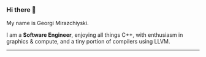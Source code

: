 ### Hi there 👋

My name is Georgi Mirazchiyski.

I am a **Software Engineer**, enjoying all things C++, with enthusiasm in graphics & compute, and a tiny portion of compilers using LLVM.

---

<!--
**GeorgeWeb/GeorgeWeb** is a ✨ _special_ ✨ repository because its `README.md` (this file) appears on your GitHub profile.

Here are some ideas to get you started:

- 🔭 I’m currently working on ...
- 🌱 I’m currently learning ...
- 👯 I’m looking to collaborate on ...
- 🤔 I’m looking for help with ...
- 💬 Ask me about ...
- 📫 How to reach me: ...
- 😄 Pronouns: ...
- ⚡ Fun fact: ...
-->
